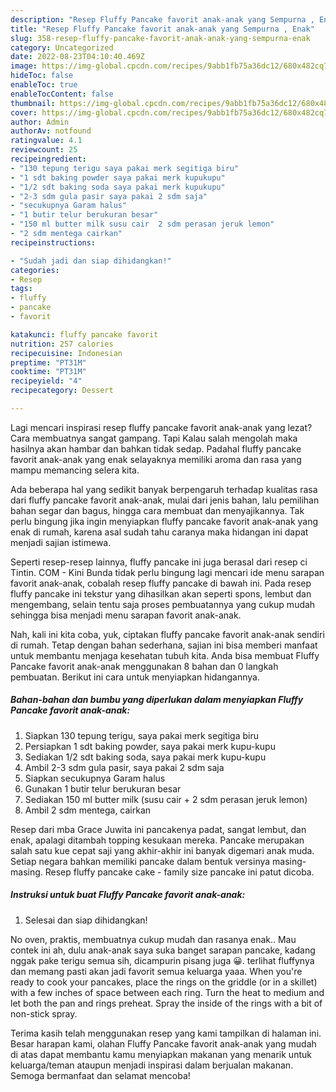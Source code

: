 ```yaml
---
description: "Resep Fluffy Pancake favorit anak-anak yang Sempurna , Enak"
title: "Resep Fluffy Pancake favorit anak-anak yang Sempurna , Enak"
slug: 358-resep-fluffy-pancake-favorit-anak-anak-yang-sempurna-enak
category: Uncategorized
date: 2022-08-23T04:10:40.469Z
image: https://img-global.cpcdn.com/recipes/9abb1fb75a36dc12/680x482cq70/fluffy-pancake-favorit-anak-anak-foto-resep-utama.jpg
hideToc: false
enableToc: true
enableTocContent: false
thumbnail: https://img-global.cpcdn.com/recipes/9abb1fb75a36dc12/680x482cq70/fluffy-pancake-favorit-anak-anak-foto-resep-utama.jpg
cover: https://img-global.cpcdn.com/recipes/9abb1fb75a36dc12/680x482cq70/fluffy-pancake-favorit-anak-anak-foto-resep-utama.jpg
author: Admin
authorAv: notfound
ratingvalue: 4.1
reviewcount: 25
recipeingredient:
- "130 tepung terigu saya pakai merk segitiga biru"
- "1 sdt baking powder saya pakai merk kupukupu"
- "1/2 sdt baking soda saya pakai merk kupukupu"
- "2-3 sdm gula pasir saya pakai 2 sdm saja"
- "secukupnya Garam halus"
- "1 butir telur berukuran besar"
- "150 ml butter milk susu cair  2 sdm perasan jeruk lemon"
- "2 sdm mentega cairkan"
recipeinstructions:

- "Sudah jadi dan siap dihidangkan!"
categories:
- Resep
tags:
- fluffy
- pancake
- favorit

katakunci: fluffy pancake favorit 
nutrition: 257 calories
recipecuisine: Indonesian
preptime: "PT31M"
cooktime: "PT31M"
recipeyield: "4"
recipecategory: Dessert

---
```



Lagi mencari inspirasi resep fluffy pancake favorit anak-anak yang lezat? Cara membuatnya sangat gampang. Tapi Kalau salah mengolah maka hasilnya akan hambar dan bahkan tidak sedap. Padahal fluffy pancake favorit anak-anak yang enak selayaknya memiliki aroma dan rasa yang mampu memancing selera kita.


Ada beberapa hal yang sedikit banyak berpengaruh terhadap kualitas rasa dari fluffy pancake favorit anak-anak, mulai dari jenis bahan, lalu pemilihan bahan segar dan bagus, hingga cara membuat dan menyajikannya. Tak perlu bingung jika ingin menyiapkan fluffy pancake favorit anak-anak yang enak di rumah, karena asal sudah tahu caranya maka hidangan ini dapat menjadi sajian istimewa.

Seperti resep-resep lainnya, fluffy pancake ini juga berasal dari resep ci Tintin. COM - Kini Bunda tidak perlu bingung lagi mencari ide menu sarapan favorit anak-anak, cobalah resep fluffy pancake di bawah ini. Pada resep fluffy pancake ini tekstur yang dihasilkan akan seperti spons, lembut dan mengembang, selain tentu saja proses pembuatannya yang cukup mudah sehingga bisa menjadi menu sarapan favorit anak-anak.


Nah, kali ini kita coba, yuk, ciptakan fluffy pancake favorit anak-anak sendiri di rumah. Tetap dengan bahan sederhana, sajian ini bisa memberi manfaat untuk membantu menjaga kesehatan tubuh kita. Anda bisa membuat Fluffy Pancake favorit anak-anak menggunakan 8 bahan dan 0 langkah pembuatan. Berikut ini cara untuk menyiapkan hidangannya.

<!--inarticleads1-->

##### Bahan-bahan dan bumbu yang diperlukan dalam menyiapkan Fluffy Pancake favorit anak-anak:

1. Siapkan 130 tepung terigu, saya pakai merk segitiga biru
1. Persiapkan 1 sdt baking powder, saya pakai merk kupu-kupu
1. Sediakan 1/2 sdt baking soda, saya pakai merk kupu-kupu
1. Ambil 2-3 sdm gula pasir, saya pakai 2 sdm saja
1. Siapkan secukupnya Garam halus
1. Gunakan 1 butir telur berukuran besar
1. Sediakan 150 ml butter milk (susu cair + 2 sdm perasan jeruk lemon)
1. Ambil 2 sdm mentega, cairkan


Resep dari mba Grace Juwita ini pancakenya padat, sangat lembut, dan enak, apalagi ditambah topping kesukaan mereka. Pancake merupakan salah satu kue cepat saji yang akhir-akhir ini banyak digemari anak muda. Setiap negara bahkan memiliki pancake dalam bentuk versinya masing-masing. Resep fluffy pancake cake - family size pancake ini patut dicoba. 

<!--inarticleads2-->

##### Instruksi untuk buat Fluffy Pancake favorit anak-anak:


1. Selesai dan siap dihidangkan!

No oven, praktis, membuatnya cukup mudah dan rasanya enak.. Mau contek ini ah, dulu anak-anak saya suka banget sarapan pancake, kadang nggak pake terigu semua sih, dicampurin pisang juga 😀. terlihat fluffynya dan memang pasti akan jadi favorit semua keluarga yaaa. When you&#39;re ready to cook your pancakes, place the rings on the griddle (or in a skillet) with a few inches of space between each ring. Turn the heat to medium and let both the pan and rings preheat. Spray the inside of the rings with a bit of non-stick spray. 

Terima kasih telah menggunakan resep yang kami tampilkan di halaman ini. Besar harapan kami, olahan Fluffy Pancake favorit anak-anak yang mudah di atas dapat membantu kamu menyiapkan makanan yang menarik untuk keluarga/teman ataupun menjadi inspirasi dalam berjualan makanan. Semoga bermanfaat dan selamat mencoba!
